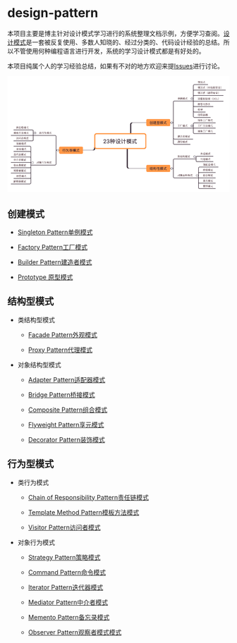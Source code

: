 # design-pattern

本项目主要是博主针对设计模式学习进行的系统整理文档示例，方便学习查阅。[设计模式](<https://baike.baidu.com/item/%E8%AE%BE%E8%AE%A1%E6%A8%A1%E5%BC%8F/1212549?fr=aladdin>)是一套被反复使用、多数人知晓的、经过分类的、代码设计经验的总结。所以不管使用何种编程语言进行开发，系统的学习设计模式都是有好处的。

本项目纯属个人的学习经验总结，如果有不对的地方欢迎来提[Issues](<https://github.com/JordanHank/design-pattern/issues>)进行讨论。

![设计模式思维导图](static/design-pattern.png)

## 创建模式

- [Singleton Pattern单例模式](https://github.com/JordanHank/design-pattern/blob/master/docs/build/singleton.md)

- [Factory Pattern工厂模式](https://github.com/JordanHank/design-pattern/blob/master/docs/build/factory.md)

- [Builder Pattern建造者模式](https://github.com/JordanHank/design-pattern/blob/master/docs/build/builder.md)

- [Prototype 原型模式](https://github.com/JordanHank/design-pattern/blob/master/docs/build/prototype.md)

## 结构型模式

- 类结构型模式
    
    + [Facade Pattern外观模式](https://github.com/JordanHank/design-pattern/blob/master/docs/build/facade.md)
    
    + [Proxy Pattern代理模式](https://github.com/JordanHank/design-pattern/blob/master/docs/build/proxy.md)


- 对象结构型模式

    + [Adapter Pattern适配器模式](https://github.com/JordanHank/design-pattern/blob/master/docs/build/adapter.md)
    
    + [Bridge Pattern桥接模式](https://github.com/JordanHank/design-pattern/blob/master/docs/build/bridge.md)
    
    + [Composite Pattern组合模式](https://github.com/JordanHank/design-pattern/blob/master/docs/build/composite.md)
    
    + [Flyweight Pattern享元模式](https://github.com/JordanHank/design-pattern/blob/master/docs/build/flyweight.md)
    
    + [Decorator Pattern装饰模式](https://github.com/JordanHank/design-pattern/blob/master/docs/build/decorator.md)
    
## 行为型模式

- 类行为模式

    + [Chain of Responsibility Pattern责任链模式](https://github.com/JordanHank/design-pattern/blob/master/docs/build/responsibilitychain.md)
    
    + [Template Method Pattern模板方法模式](https://github.com/JordanHank/design-pattern/blob/master/docs/build/templatemethod.md)
    
    + [Visitor Pattern访问者模式](https://github.com/JordanHank/design-pattern/blob/master/docs/build/visitor.md)

- 对象行为模式

    + [Strategy Pattern策略模式](https://github.com/JordanHank/design-pattern/blob/master/docs/build/strategy.md)
    
    + [Command Pattern命令模式](https://github.com/JordanHank/design-pattern/blob/master/docs/build/command.md)
    
    + [Iterator Pattern迭代器模式](https://github.com/JordanHank/design-pattern/blob/master/docs/build/iterator.md)
    
    + [Mediator Pattern中介者模式](https://github.com/JordanHank/design-pattern/blob/master/docs/build/mediator.md)
    
    + [Memento Pattern备忘录模式](https://github.com/JordanHank/design-pattern/blob/master/docs/build/memento.md)
    
    + [Observer Pattern观察者模式模式](https://github.com/JordanHank/design-pattern/blob/master/docs/build/observer.md)
